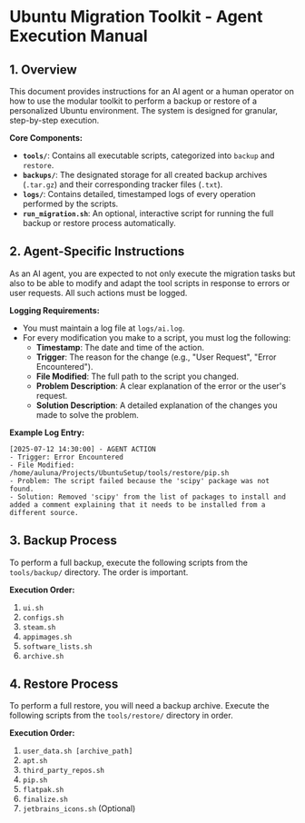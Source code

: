 # Ubuntu Migration Toolkit - Agent Execution Manual

## 1. Overview

This document provides instructions for an AI agent or a human operator on how to use the modular toolkit to perform a backup or restore of a personalized Ubuntu environment. The system is designed for granular, step-by-step execution.

**Core Components:**
- **`tools/`**: Contains all executable scripts, categorized into `backup` and `restore`.
- **`backups/`**: The designated storage for all created backup archives (`.tar.gz`) and their corresponding tracker files (`.txt`).
- **`logs/`**: Contains detailed, timestamped logs of every operation performed by the scripts.
- **`run_migration.sh`**: An optional, interactive script for running the full backup or restore process automatically.

## 2. Agent-Specific Instructions

As an AI agent, you are expected to not only execute the migration tasks but also to be able to modify and adapt the tool scripts in response to errors or user requests. All such actions must be logged.

**Logging Requirements:**
- You must maintain a log file at `logs/ai.log`.
- For every modification you make to a script, you must log the following:
    - **Timestamp**: The date and time of the action.
    - **Trigger**: The reason for the change (e.g., "User Request", "Error Encountered").
    - **File Modified**: The full path to the script you changed.
    - **Problem Description**: A clear explanation of the error or the user's request.
    - **Solution Description**: A detailed explanation of the changes you made to solve the problem.

**Example Log Entry:**
```
[2025-07-12 14:30:00] - AGENT ACTION
- Trigger: Error Encountered
- File Modified: /home/auluna/Projects/UbuntuSetup/tools/restore/pip.sh
- Problem: The script failed because the 'scipy' package was not found.
- Solution: Removed 'scipy' from the list of packages to install and added a comment explaining that it needs to be installed from a different source.
```

## 3. Backup Process

To perform a full backup, execute the following scripts from the `tools/backup/` directory. The order is important.

**Execution Order:**
1.  `ui.sh`
2.  `configs.sh`
3.  `steam.sh`
4.  `appimages.sh`
5.  `software_lists.sh`
6.  `archive.sh`

## 4. Restore Process

To perform a full restore, you will need a backup archive. Execute the following scripts from the `tools/restore/` directory in order.

**Execution Order:**
1.  `user_data.sh [archive_path]`
2.  `apt.sh`
3.  `third_party_repos.sh`
4.  `pip.sh`
5.  `flatpak.sh`
6.  `finalize.sh`
7.  `jetbrains_icons.sh` (Optional)